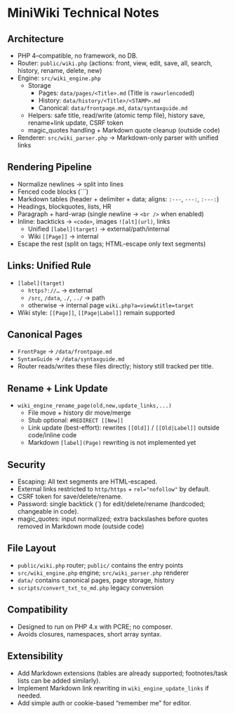 # MiniWiki Technical Notes

## Architecture
- PHP 4–compatible, no framework, no DB.
- Router: `public/wiki.php` (actions: front, view, edit, save, all, search, history, rename, delete, new)
- Engine: `src/wiki_engine.php`
  - Storage
    - Pages: `data/pages/<Title>.md` (Title is `rawurlencode`d)
    - History: `data/history/<Title>/<STAMP>.md`
    - Canonical: `data/frontpage.md`, `data/syntaxguide.md`
  - Helpers: safe title, read/write (atomic temp file), history save, rename+link update, CSRF token
  - magic_quotes handling + Markdown quote cleanup (outside code)
- Renderer: `src/wiki_parser.php` → Markdown-only parser with unified links

## Rendering Pipeline
- Normalize newlines → split into lines
- Fenced code blocks (```)
- Markdown tables (header + delimiter + data; aligns: `:---`, `---:`, `:---:`)
- Headings, blockquotes, lists, HR
- Paragraph + hard-wrap (single newline → `<br />` when enabled)
- Inline: backticks → `<code>`, images `![alt](url)`, links
  - Unified `[label](target)` → external/path/internal
  - Wiki `[[Page]]` → internal
- Escape the rest (split on tags; HTML-escape only text segments)

## Links: Unified Rule
- `[label](target)`
  - `https?://…` → external
  - `/src`, `/data`, `./`, `../` → path
  - otherwise → internal page `wiki.php?a=view&title=target`
- Wiki style: `[[Page]]`, `[[Page|Label]]` remain supported

## Canonical Pages
- `FrontPage` → `/data/frontpage.md`
- `SyntaxGuide` → `/data/syntaxguide.md`
- Router reads/writes these files directly; history still tracked per title.

## Rename + Link Update
- `wiki_engine_rename_page(old,new,update_links,...)`
  - File move + history dir move/merge
  - Stub optional: `#REDIRECT [[New]]`
  - Link update (best-effort): rewrites `[[Old]]` / `[[Old|Label]]` outside code/inline code
  - Markdown `[label](Page)` rewriting is not implemented yet

## Security
- Escaping: All text segments are HTML-escaped.
- External links restricted to `http/https` + `rel="nofollow"` by default.
- CSRF token for save/delete/rename.
- Password: single backtick (`) for edit/delete/rename (hardcoded; changeable in code).
- magic_quotes: input normalized; extra backslashes before quotes removed in Markdown mode (outside code)

## File Layout
- `public/wiki.php` router; `public/` contains the entry points
- `src/wiki_engine.php` engine; `src/wiki_parser.php` renderer
- `data/` contains canonical pages, page storage, history
- `scripts/convert_txt_to_md.php` legacy conversion

## Compatibility
- Designed to run on PHP 4.x with PCRE; no composer.
- Avoids closures, namespaces, short array syntax.

## Extensibility
- Add Markdown extensions (tables are already supported; footnotes/task lists can be added similarly).
- Implement Markdown link rewriting in `wiki_engine_update_links` if needed.
- Add simple auth or cookie-based “remember me” for editor.


